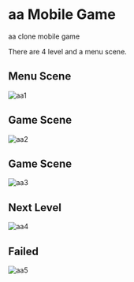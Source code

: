 # aa Mobile Game

aa clone mobile game 

There are 4 level and a menu scene.

## Menu Scene

![aa1](https://user-images.githubusercontent.com/59361739/102019089-638a8f80-3d82-11eb-8201-69a3ba345a80.png)

## Game Scene

![aa2](https://user-images.githubusercontent.com/59361739/102019092-66858000-3d82-11eb-81d9-7fd3f538bf11.png)

## Game Scene

![aa3](https://user-images.githubusercontent.com/59361739/102019094-684f4380-3d82-11eb-91d5-802de5f0d12c.png)

## Next Level

![aa4](https://user-images.githubusercontent.com/59361739/102019095-6a190700-3d82-11eb-9f52-70e0084809f0.png)

## Failed

![aa5](https://user-images.githubusercontent.com/59361739/102019099-6c7b6100-3d82-11eb-8cb8-1fdd23dafda9.png)


